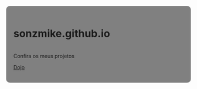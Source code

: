 <div style="background-color: #808080; padding: 20px; text-aling: center; border-radius: 10px;">

# sonzmike.github.io
<br> 
Confira os meus projetos

<a href="dojo.html" syles="text-aling🥇">Dojo</a>

</div>
